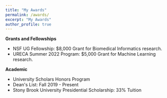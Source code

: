 ```yaml
---
title: "My Awards"
permalink: /awards/
excerpt: "My Awards"
author_profile: true
---
```

**Grants and Fellowships**

- NSF UG Fellowship: $8,000 Grant for Biomedical Informatics research.
- URECA Summer 2022 Program: $5,000 Grant for Machine Learning research.

**Academic**

- University Scholars Honors Program
- Dean's List: Fall 2019 - Present
- Stony Brook University Presidential Scholarship: 33% Tuition